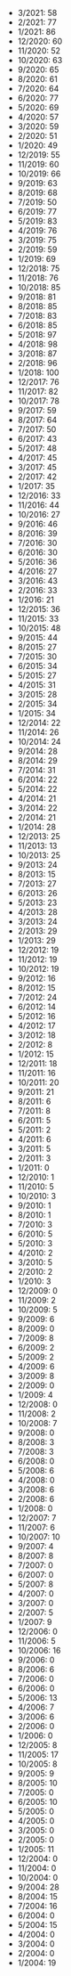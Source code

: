 *  3/2021: 58
*  2/2021: 77
*  1/2021: 86
*  12/2020: 60
*  11/2020: 52
*  10/2020: 63
*  9/2020: 65
*  8/2020: 61
*  7/2020: 64
*  6/2020: 77
*  5/2020: 69
*  4/2020: 57
*  3/2020: 59
*  2/2020: 51
*  1/2020: 49
*  12/2019: 55
*  11/2019: 60
*  10/2019: 66
*  9/2019: 63
*  8/2019: 68
*  7/2019: 50
*  6/2019: 77
*  5/2019: 83
*  4/2019: 76
*  3/2019: 75
*  2/2019: 59
*  1/2019: 69
*  12/2018: 75
*  11/2018: 76
*  10/2018: 85
*  9/2018: 81
*  8/2018: 85
*  7/2018: 83
*  6/2018: 85
*  5/2018: 97
*  4/2018: 98
*  3/2018: 87
*  2/2018: 96
*  1/2018: 100
*  12/2017: 76
*  11/2017: 82
*  10/2017: 78
*  9/2017: 59
*  8/2017: 64
*  7/2017: 50
*  6/2017: 43
*  5/2017: 48
*  4/2017: 45
*  3/2017: 45
*  2/2017: 42
*  1/2017: 35
*  12/2016: 33
*  11/2016: 44
*  10/2016: 27
*  9/2016: 46
*  8/2016: 39
*  7/2016: 30
*  6/2016: 30
*  5/2016: 36
*  4/2016: 27
*  3/2016: 43
*  2/2016: 33
*  1/2016: 21
*  12/2015: 36
*  11/2015: 33
*  10/2015: 48
*  9/2015: 44
*  8/2015: 27
*  7/2015: 30
*  6/2015: 34
*  5/2015: 27
*  4/2015: 31
*  3/2015: 28
*  2/2015: 34
*  1/2015: 34
*  12/2014: 22
*  11/2014: 26
*  10/2014: 24
*  9/2014: 28
*  8/2014: 29
*  7/2014: 31
*  6/2014: 22
*  5/2014: 22
*  4/2014: 21
*  3/2014: 22
*  2/2014: 21
*  1/2014: 28
*  12/2013: 25
*  11/2013: 13
*  10/2013: 25
*  9/2013: 24
*  8/2013: 15
*  7/2013: 27
*  6/2013: 26
*  5/2013: 23
*  4/2013: 28
*  3/2013: 24
*  2/2013: 29
*  1/2013: 29
*  12/2012: 19
*  11/2012: 19
*  10/2012: 19
*  9/2012: 16
*  8/2012: 15
*  7/2012: 24
*  6/2012: 14
*  5/2012: 16
*  4/2012: 17
*  3/2012: 18
*  2/2012: 8
*  1/2012: 15
*  12/2011: 18
*  11/2011: 16
*  10/2011: 20
*  9/2011: 21
*  8/2011: 6
*  7/2011: 8
*  6/2011: 5
*  5/2011: 2
*  4/2011: 6
*  3/2011: 5
*  2/2011: 3
*  1/2011: 0
*  12/2010: 1
*  11/2010: 5
*  10/2010: 3
*  9/2010: 1
*  8/2010: 1
*  7/2010: 3
*  6/2010: 5
*  5/2010: 3
*  4/2010: 2
*  3/2010: 5
*  2/2010: 2
*  1/2010: 3
*  12/2009: 0
*  11/2009: 2
*  10/2009: 5
*  9/2009: 6
*  8/2009: 0
*  7/2009: 8
*  6/2009: 2
*  5/2009: 2
*  4/2009: 6
*  3/2009: 8
*  2/2009: 0
*  1/2009: 4
*  12/2008: 0
*  11/2008: 2
*  10/2008: 7
*  9/2008: 0
*  8/2008: 3
*  7/2008: 3
*  6/2008: 0
*  5/2008: 6
*  4/2008: 0
*  3/2008: 6
*  2/2008: 6
*  1/2008: 0
*  12/2007: 7
*  11/2007: 6
*  10/2007: 10
*  9/2007: 4
*  8/2007: 8
*  7/2007: 0
*  6/2007: 0
*  5/2007: 8
*  4/2007: 0
*  3/2007: 0
*  2/2007: 5
*  1/2007: 9
*  12/2006: 0
*  11/2006: 5
*  10/2006: 16
*  9/2006: 0
*  8/2006: 6
*  7/2006: 0
*  6/2006: 0
*  5/2006: 13
*  4/2006: 7
*  3/2006: 6
*  2/2006: 0
*  1/2006: 0
*  12/2005: 8
*  11/2005: 17
*  10/2005: 8
*  9/2005: 9
*  8/2005: 10
*  7/2005: 0
*  6/2005: 10
*  5/2005: 0
*  4/2005: 0
*  3/2005: 0
*  2/2005: 0
*  1/2005: 11
*  12/2004: 0
*  11/2004: 0
*  10/2004: 0
*  9/2004: 28
*  8/2004: 15
*  7/2004: 16
*  6/2004: 0
*  5/2004: 15
*  4/2004: 0
*  3/2004: 0
*  2/2004: 0
*  1/2004: 19